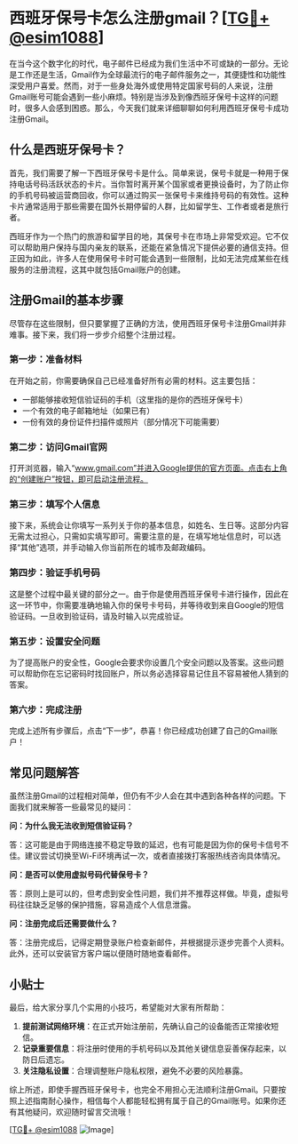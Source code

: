 # 西班牙保号卡怎么注册gmail？[[TG💪+ @esim1088](https://t.me/s/esim1088)]

在当今这个数字化的时代，电子邮件已经成为我们生活中不可或缺的一部分。无论是工作还是生活，Gmail作为全球最流行的电子邮件服务之一，其便捷性和功能性深受用户喜爱。然而，对于一些身处海外或使用特定国家号码的人来说，注册Gmail账号可能会遇到一些小麻烦。特别是当涉及到像西班牙保号卡这样的问题时，很多人会感到困惑。那么，今天我们就来详细聊聊如何利用西班牙保号卡成功注册Gmail。

## 什么是西班牙保号卡？

首先，我们需要了解一下西班牙保号卡是什么。简单来说，保号卡就是一种用于保持电话号码活跃状态的卡片。当你暂时离开某个国家或者更换设备时，为了防止你的手机号码被运营商回收，你可以通过购买一张保号卡来维持号码的有效性。这种卡片通常适用于那些需要在国外长期停留的人群，比如留学生、工作者或者是旅行者。

西班牙作为一个热门的旅游和留学目的地，其保号卡在市场上非常受欢迎。它不仅可以帮助用户保持与国内亲友的联系，还能在紧急情况下提供必要的通信支持。但正因为如此，许多人在使用保号卡时可能会遇到一些限制，比如无法完成某些在线服务的注册流程，这其中就包括Gmail账户的创建。

## 注册Gmail的基本步骤

尽管存在这些限制，但只要掌握了正确的方法，使用西班牙保号卡注册Gmail并非难事。接下来，我们将一步步介绍整个注册过程。

### 第一步：准备材料

在开始之前，你需要确保自己已经准备好所有必需的材料。这主要包括：

- 一部能够接收短信验证码的手机（这里指的是你的西班牙保号卡）
- 一个有效的电子邮箱地址（如果已有）
- 一份有效的身份证件扫描件或照片（部分情况下可能需要）

### 第二步：访问Gmail官网

打开浏览器，输入“www.gmail.com”并进入Google提供的官方页面。点击右上角的“创建账户”按钮，即可启动注册流程。

### 第三步：填写个人信息

接下来，系统会让你填写一系列关于你的基本信息，如姓名、生日等。这部分内容无需太过担心，只需如实填写即可。需要注意的是，在填写地址信息时，可以选择“其他”选项，并手动输入你当前所在的城市及邮政编码。

### 第四步：验证手机号码

这是整个过程中最关键的部分之一。由于你是使用西班牙保号卡进行操作，因此在这一环节中，你需要准确地输入你的保号卡号码，并等待收到来自Google的短信验证码。一旦收到验证码，请及时输入以完成验证。

### 第五步：设置安全问题

为了提高账户的安全性，Google会要求你设置几个安全问题以及答案。这些问题可以帮助你在忘记密码时找回账户，所以务必选择容易记住且不容易被他人猜到的答案。

### 第六步：完成注册

完成上述所有步骤后，点击“下一步”，恭喜！你已经成功创建了自己的Gmail账户！

## 常见问题解答

虽然注册Gmail的过程相对简单，但仍有不少人会在其中遇到各种各样的问题。下面我们就来解答一些最常见的疑问：

**问：为什么我无法收到短信验证码？**

答：这可能是由于网络连接不稳定导致的延迟，也有可能是因为你的保号卡信号不佳。建议尝试切换至Wi-Fi环境再试一次，或者直接拨打客服热线咨询具体情况。

**问：是否可以使用虚拟号码代替保号卡？**

答：原则上是可以的，但考虑到安全性问题，我们并不推荐这样做。毕竟，虚拟号码往往缺乏足够的保护措施，容易造成个人信息泄露。

**问：注册完成后还需要做什么？**

答：注册完成后，记得定期登录账户检查新邮件，并根据提示逐步完善个人资料。此外，还可以安装官方客户端以便随时随地查看邮件。

## 小贴士

最后，给大家分享几个实用的小技巧，希望能对大家有所帮助：

1. **提前测试网络环境**：在正式开始注册前，先确认自己的设备能否正常接收短信。
2. **记录重要信息**：将注册时使用的手机号码以及其他关键信息妥善保存起来，以防日后遗忘。
3. **关注隐私设置**：合理调整账户隐私权限，避免不必要的风险暴露。

综上所述，即使手握西班牙保号卡，也完全不用担心无法顺利注册Gmail。只要按照上述指南耐心操作，相信每个人都能轻松拥有属于自己的Gmail账号。如果你还有其他疑问，欢迎随时留言交流哦！

[[TG💪+ @esim1088](https://t.me/s/esim1088) ![Image](https://i.postimg.cc/4NQfJmqS/Snipaste-2025-05-13-00-14-12.png)]